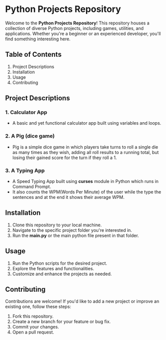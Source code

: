 # Python Projects Repository

Welcome to the **Python Projects Repository**! This repository houses a collection of diverse Python projects, including games, utilities, and applications. Whether you're a beginner or an experienced developer, you'll find something interesting here.

## Table of Contents

1. Project Descriptions
2. Installation
3. Usage
4. Contributing

## Project Descriptions

### 1. Calculator App
- A basic and yet functional calculator app built using variables and loops.

### 2. A Pig (dice game)
- Pig is a simple dice game in which players take turns to roll a single die as many times as they wish, adding all roll results to a running total, but losing their gained    score for the turn if they roll a 1.
### 3. A Typing App
- A Speed Typing App built using **curses** module in Python which runs in Command Prompt.
- It also counts the WPM(Words Per Minute) of the user while the type the sentences and at the end it shows their average WPM.

## Installation

1. Clone this repository to your local machine.
2. Navigate to the specific project folder you're interested in.
3. Run the **main.py** or the main python file present in that folder.

## Usage

1. Run the Python scripts for the desired project.
2. Explore the features and functionalities.
3. Customize and enhance the projects as needed.

## Contributing

Contributions are welcome! If you'd like to add a new project or improve an existing one, follow these steps:
1. Fork this repository.
2. Create a new branch for your feature or bug fix.
3. Commit your changes.
4. Open a pull request.
